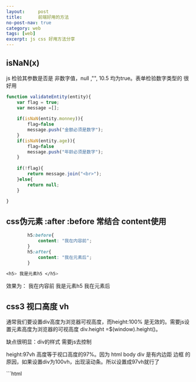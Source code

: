 ```yaml
---
layout:     post
title:      前端好用的方法
no-post-nav: true
category: web
tags: [web]
excerpt: js css 好用方法分享
---
```


## isNaN(x)
js 检验其参数是否是 非数字值，null ,"", 10.5 均为true。表单检验数字类型的 很好用
```js
function validateEntity(entity){
	var flag = true;
	var message =[];
	
	if(isNaN(entity.monney)){
		flag=false
		message.push("金额必须是数字");
	}
	if(isNaN(entity.age)){
		flag=false
		message.push("年龄必须是数字");
	}
	
	if(!flag){
		return message.join("<br>"); 
	}else{
		return null;
	}
	
}
```
## css伪元素 :after :before  常结合 content使用
```css
        h5:before{
            content: "我在内容前";
        }
        h5:after{
            content: "我在元素后";
        }
	
<h5> 我是元素h5 </h5>
```
效果为： 我在内容前 我是元素h5 我在元素后

##  css3 视口高度 vh
<p>通常我们要设置div高度为浏览器可视高度，而height:100% 是无效的。需要js设置元素高度为浏览器的可视高度 div.height =$(window).height()。</p>
<p>缺点很明显：div的样式 需要js去控制</p>
<p>height:97vh 高度等于视口高度的97%。因为 html body div 是有内边距 边框 的原因，如果设置div为100vh，出现滚动条。所以设置成97vh就行了
</p>
```html
<div style="height:97vh"><div style="height:100vh"></div></div>
```
<p>里面的div会比外面的div高。因为vh是视口单位。</p>
```html
<div style="height:97vh"><div style="height:100%"></div></div>
```
<p>里面的div就用百分百就行</p>


